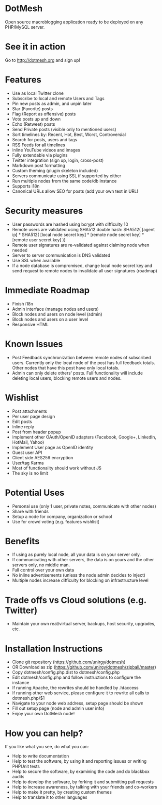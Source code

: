 DotMesh
=======
Open source macroblogging application ready to be deployed on any PHP/MySQL server.

See it in action
================
Go to http://dotmesh.org and sign up!

Features
========

* Use as local Twitter clone
* Subscribe to local and remote Users and Tags
* Pin new posts as admin, and unpin later
* Star (Favorite) posts
* Flag (Report as offensive) posts
* Vote posts up and down
* Echo (Retweet) posts
* Send Private posts (visible only to mentioned users)
* Sort timelines by: Recent, Hot, Best, Worst, Controversial
* Search for posts, users and tags
* RSS Feeds for all timelines
* Inline YouTube videos and images
* Fully extendable via plugins
* Twitter integration (sign up, login, cross-post)
* Markdown post formatting
* Custom theming (plugin skeleton included)
* Servers communicate using SSL if supported by either
* Run multiple nodes from the same code/db instance
* Supports i18n
* Canonical URLs allow SEO for posts (add your own text in URL)

Security measures
=================

* User passwords are hashed using bcrypt with difficulty 10
* Remote users are validated using SHA512 double hash:
    SHA512( [agent ip] * SHA512( [local node secret key] * [remote node secret key] * [remote user secret key] ))
* Remote user signatures are re-validated against claiming node when needed
* Server to server communication is DNS validated
* Use SSL when available
* If a node database is compromised, change local node secret key and send request to remote nodes to invalidate all user signatures (roadmap)

Immediate Roadmap
=================

* Finish i18n
* Admin interface (manage nodes and users)
* Block nodes and users on node level (admin)
* Block nodes and users on a user level
* Responsive HTML

Known Issues
============

* Post Feedback synchronization between remote nodes of subscribed users.
  Currently only the local node of the post has full feedback totals.
  Other nodes that have this post have only local totals.
* Admin can only delete others' posts. Full functionality will include deleting local users,
  blocking remote users and nodes.

Wishlist
========

* Post attachments
* Per user page design
* Edit posts
* Inline reply
* Post from header popup
* Implement other OAuth/OpenID adapters (Facebook, Google+, LinkedIn, HotMail, Yahoo)
* Implement User page as OpenID identity
* Guest user API
* Client side AES256 encryption
* User/tag Karma
* Most of functionality should work without JS
* The sky is no limit

Potential Uses
==============

* Personal use (only 1 user, private notes, communicate with other nodes)
* Share with friends
* Setup a node for company, organization or school
* Use for crowd voting (e.g. features wishlist)

Benefits
========

* If using as purely local node, all your data is on your server only.
* If communicating with other servers, the data is on yours and the other servers only, no middle man.
* Full control over your own data
* No inline advertisements (unless the node admin decides to inject)
* Multiple nodes increase difficulty for blocking on infrastructure level

Trade offs vs Cloud solutions (e.g. Twitter)
============================================

* Maintain your own real/virtual server, backups, host security, upgrades, etc.

Installation Instructions
=========================

* Clone git repository (https://github.com/unirgy/dotmesh)
* OR Download as zip (https://github.com/unirgy/dotmesh/zipball/master)
* Copy dotmesh/config.php.dist to dotmesh/config.php
* Edit dotmesh/config.php and follow instructions to configure the instance
* If running Apache, the rewrites should be handled by .htaccess
* If running other web service, please configure it to rewrite all calls to dotmesh.php/$1
* Navigate to your node web address, setup page should be shown
* Fill out setup page (node and admin user info)
* Enjoy your own DotMesh node!

How you can help?
=================

If you like what you see, do what you can:

* Help to write documentation
* Help to test the software, by using it and reporting issues or writing PHPUnit tests
* Help to secure the software, by examining the code and do blackbox audits
* Help to develop the software, by forking it and submitting pull requests
* Help to increase awareness, by talking with your friends and co-workers
* Help to make it pretty, by creating custom themes
* Help to translate it to other languages
